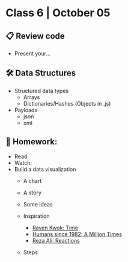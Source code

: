 # Class 6 | October 05

## 📋 Review code

* Present your...

## 🛠️ Data Structures

* Structured data types
  * Arrays
  * Dictionaries/Hashes (Objects in .js)
* Payloads
  * json
  * xml


## 📝 Homework:

* Read:
* Watch:
* Build a data visualization
  * A chart
  * A story
  * Some ideas

  * Inspiration
    * [Raven Kwok: Time](http://ravenkwok.com/time/)
    * [Humans since 1982: A Million Times](https://vimeo.com/channels/staffpicks/60491636)
    * [Reza Ali: Reactions](https://www.instagram.com/p/CBogs4FH4E0/)
  * Steps
